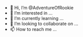 - 👋 Hi, I’m @AdventureOfRookie
- 👀 I’m interested in ...
- 🌱 I’m currently learning ...
- 💞️ I’m looking to collaborate on ...
- 📫 How to reach me ...

<!---
AdventureOfRookie/AdventureOfRookie is a ✨ special ✨ repository because its `README.md` (this file) appears on your GitHub profile.
You can click the Preview link to take a look at your changes.
--->
